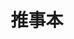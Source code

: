 ---
description: 团队合作的app，互相指派任务。
layout: post
results:
- primaryGenreName: Business
  version: '1.1.1'
  artworkUrl100: http://a937.phobos.apple.com/us/r30/Purple/v4/6c/3c/28/6c3c28fb-96b4-ce97-0b8a-b7952e66a98e/mzl.qfhigghl.png
  trackViewUrl: https://itunes.apple.com/cn/app/tui-shi-ben/id710173319?mt=8&uo=4
  artworkUrl60: http://a1138.phobos.apple.com/us/r30/Purple4/v4/fe/8a/5a/fe8a5a3b-64e4-2c00-8e8a-3e7a48e2f917/57.png
  userRatingCountForCurrentVersion: 8
  sellerName: dreamix inc
  supportedDevices:
  - iPad2Wifi
  - iPodTouchFifthGen
  - iPhone-3GS
  - iPodTouchThirdGen
  - iPhone5s
  - iPodTouchourthGen
  - iPadMini4G
  - iPadFourthGen4G
  - iPad23G
  - iPadThirdGen4G
  - iPhone5c
  - iPadThirdGen
  - iPhone4S
  - iPhone5
  - iPad3G
  - iPadMini
  - iPadWifi
  - iPadFourthGen
  - iPhone4
  genres:
  - 商业
  - 效率
  trackName: 推事本
  description: "推事本是一个任务管理工具，使你的生活更轻松，工作更高效。\n\n1、简洁高效的任务管理工具\n对于个人，这是一个简单便捷的待办事项工具。你可以把自己工作、学习和生活中的待办事项列出来，每天只关心“今天应该处理哪些事情”，每件事情都在最合适的时间提醒你。\n它不是一个全备的教科书式的项目管理工具，没有引入“项目”，“故事”，“工时”等概念，也没有“燃尽图”，“甘特图”等多种输出格式。只是为了让团队了解“谁需要在什么时间完成什么任务”，这就是够用的任务管理工具；\n
    - 每天上午“1分钟做计划”，协助理清当日任务，轻松一整天；\n - 任务最新进展、新增评论、即将到期即时提醒，随时随地掌握任务动态；\n
    - 查看自己或同事的任务，快速了解大家的工作状态；\n\n2、创新的群聊体验\n没有游戏，没有滤镜，没有表情，不能摇，不能扫，不能推送无关消息……以创新群聊体验，去除非专业办公沟通工具的信息干扰，节省团队的沟通时间；\n
    - 可以让你了解群组成员是否收最新的消息；能对特定的消息进行回复，不需要复制粘贴原文；\n - 可以把讨论形成的结论迅速指定一位同事跟进（或者自己认领属于自己的工作），对话一键转化成任务；\n
    - 可以支持500甚至更多人的群组；\n\n现在开始，你可以在iPhone、Android手机以及网页中使用，甚至在微信中也可以使用推事本。\n推事本网页版：http://web.tuishiben.com/\n推事本微信版：微信搜索关注公众号“tuishiben”并关注"
  price: 0
  trackId: 710173319
  releaseDate: '2013-11-23T12:10:10Z'
  screenshotUrls:
  - http://a4.mzstatic.com/us/r30/Purple4/v4/1f/72/91/1f7291ea-bf65-bf8a-bf06-67e32721f412/screen1136x1136.jpeg
  - http://a2.mzstatic.com/us/r30/Purple/v4/00/71/56/007156e6-685f-f94f-818d-7cc1446d0f5d/screen1136x1136.jpeg
  - http://a5.mzstatic.com/us/r30/Purple6/v4/91/b8/ae/91b8ae16-1ea4-ff4e-3a77-6e5e2550c497/screen1136x1136.jpeg
  - http://a2.mzstatic.com/us/r30/Purple6/v4/9e/8c/e1/9e8ce1d8-89e7-931c-b22e-6a21f2c4a633/screen1136x1136.jpeg
  - http://a2.mzstatic.com/us/r30/Purple6/v4/11/23/38/11233875-28f0-c686-7faa-356e7dcaf185/screen1136x1136.jpeg
  artistViewUrl: https://itunes.apple.com/cn/artist/dreamix/id475079551?uo=4
  primaryGenreId: 6000
  userRatingCount: 14
  averageUserRatingForCurrentVersion: 4.5
  kind: software
  fileSizeBytes: '7663937'
  bundleId: com.dreamix.35groups
  releaseNotes: '1、首页可以设置个性化背景

    2、修复了一些bug'
  trackContentRating: 4+
  artistName: Dreamix
  trackCensoredName: 推事本
  isGameCenterEnabled: false
  contentAdvisoryRating: 4+
  languageCodesISO2A:
  - EN
  averageUserRating: 4
  features: &a []
  wrapperType: software
  artworkUrl512: http://a937.phobos.apple.com/us/r30/Purple/v4/6c/3c/28/6c3c28fb-96b4-ce97-0b8a-b7952e66a98e/mzl.qfhigghl.png
  formattedPrice: 免费
  artistId: 475079551
  genreIds:
  - '6000'
  - '6007'
  currency: CNY
  ipadScreenshotUrls: *a
category: 商业
tags: tag1
resultCount: 1
title: 推事本

---